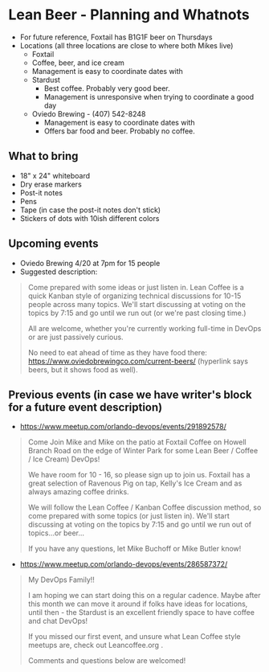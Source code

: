 # Lean Beer - Planning and Whatnots
- For future reference, Foxtail has B1G1F beer on Thursdays
- Locations (all three locations are close to where both Mikes live)
  -  Foxtail
    - Coffee, beer, and ice cream
    - Management is easy to coordinate dates with
  - Stardust
    - Best coffee. Probably very good beer.
    - Management is unresponsive when trying to coordinate a good day
  - Oviedo Brewing - (407) 542-8248
    - Management is easy to coordinate dates with
    - Offers bar food and beer. Probably no coffee.

## What to bring
- 18" x 24" whiteboard
- Dry erase markers
- Post-it notes
- Pens
- Tape (in case the post-it notes don't stick)
- Stickers of dots with 10ish different colors

## Upcoming events
- Oviedo Brewing 4/20 at 7pm for 15 people
- Suggested description:
> Come prepared with some ideas or just listen in. Lean Coffee is a quick Kanban style of organizing technical discussions for 10-15 people across many topics. We'll start discussing at voting on the topics by 7:15 and go until we run out (or we're past closing time.)
> 
> All are welcome, whether you're currently working full-time in DevOps or are just passively curious.
> 
> No need to eat ahead of time as they have food there: https://www.oviedobrewingco.com/current-beers/ (hyperlink says beers, but it shows food as well).

## Previous events (in case we have writer's block for a future event description)
- https://www.meetup.com/orlando-devops/events/291892578/
> Come Join Mike and Mike on the patio at Foxtail Coffee on Howell Branch Road on the edge of Winter Park for some Lean Beer / Coffee / Ice Cream) DevOps!
> 
> We have room for 10 - 16, so please sign up to join us. Foxtail has a great selection of Ravenous Pig on tap, Kelly's Ice Cream and as always amazing coffee drinks.
> 
> We will follow the Lean Coffee / Kanban Coffee discussion method, so come prepared with some topics (or just listen in). We'll start discussing at voting on the topics by 7:15 and go until we run out of topics...or beer...
> 
> If you have any questions, let Mike Buchoff or Mike Butler know!
- https://www.meetup.com/orlando-devops/events/286587372/
> My DevOps Family!!
> 
> I am hoping we can start doing this on a regular cadence. Maybe after this month we can move it around if folks have ideas for locations, until then - the Stardust is an excellent friendly space to have coffee and chat DevOps!
> 
> If you missed our first event, and unsure what Lean Coffee style meetups are, check out Leancoffee.org .
> 
> Comments and questions below are welcomed!